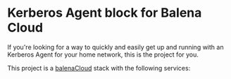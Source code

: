 # Kerberos Agent block for Balena Cloud

If you're looking for a way to quickly and easily get up and running with an Kerberos Agent for your home network, this is the project for you.

This project is a [balenaCloud](https://www.balena.io/cloud) stack with the following services:
